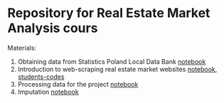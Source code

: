# Repository for Real Estate Market Analysis cours

Materials:

1. Obtaining data from Statistics Poland Local Data Bank [notebook](notebooks/1-bdl.Rmd)
2. Introduction to web-scraping real estate market websites [notebook](notebooks/2-web-scraping.Rmd), [students-codes](codes/2-students.R)
3. Processing data for the project [notebook](notebooks/3-data-processing-project.Rmd)
3. Imputation [notebook](notebooks/4-imputation.Rmd)